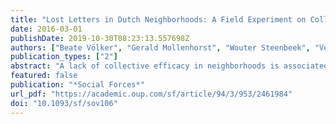 ```yaml
---
title: "Lost Letters in Dutch Neighborhoods: A Field Experiment on Collective Efficacy"
date: 2016-03-01
publishDate: 2019-10-30T08:23:13.557698Z
authors: ["Beate Völker", "Gerald Mollenhorst", "Wouter Steenbeek", "Veronique Schutjens", "Henk Flap"]
publication_types: ["2"]
abstract: "A lack of collective efficacy in neighborhoods is associated with social and physical disorder and related anti-social actions. It is less clear, however, whether collective efficacy in neighborhoods also enhances prosocial, other-regarding behavior. We studied this association by employing the Lost Letter Technique in a large-scale field experiment. Our data stem from 1,240 letters dropped in a representative sample of 110 Dutch neighborhoods, combined with neighborhood data based on a survey of residents (SSND2, n = 996) and information provided by Statistics Netherlands. We distinguish between two conditions: (1) location of the lost letter, that is, behind a car’s windshield wiper or on the sidewalk; and (2) type of addressee, that is, a Dutch name or a Turkish/Moroccan name. When we decompose collective efficacy into social cohesion and shared expectations of social control, we find that shared control expectations clearly matter for the rate of posted letters. Social cohesion has no effect. Furthermore, a high percentage of non-Western residents, high residential mobility, and a relatively low local income level are negatively related to the rate of posted letters."
featured: false
publication: "*Social Forces*"
url_pdf: "https://academic.oup.com/sf/article/94/3/953/2461984"
doi: "10.1093/sf/sov106"
---
```


